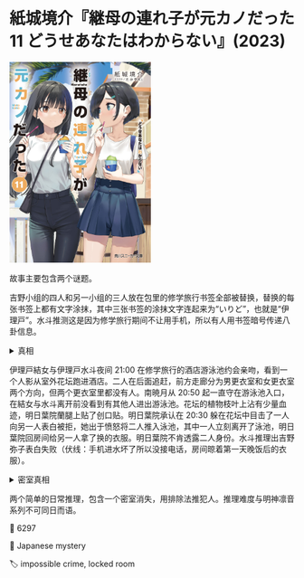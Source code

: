 # 紙城境介『継母の連れ子が元カノだった11 どうせあなたはわからない』(2023)

<img src=images/2023_cover.jpg width=250/>

故事主要包含两个谜题。

吉野小组的四人和另一小组的三人放在包里的修学旅行书签全部被替换，替换的每张书签上都有文字涂抹，其中三张书签的涂抹文字连起来为“いりど”，也就是“伊理戸”。水斗推测这是因为修学旅行期间不让用手机，所以有人用书签暗号传递八卦信息。

<details><summary>真相</summary>
班上总共 15 名女生，可分成三组：
<ul>
<li>6 名受害者：吉野等人书签被替换。</li>
<li>6 名犯人：使用书签玩间谍游戏，试图找出結女的交往对象。</li>
<li>1 名间谍：混在犯人中，试图阻止犯人找出結女的交往对象。</li>
<li>2 名无关者：結女、東頭（伏线：书签干净没有记号）。</li>
</ul>
间谍是南暁月。
</details>

伊理戸結女与伊理戸水斗夜间 21:00 在修学旅行的酒店游泳池约会亲吻，看到一个人影从室外花坛跑进酒店。二人在后面追赶，前方走廊分为男更衣室和女更衣室两个方向，但两个更衣室里都没有人。南暁月从 20:50 起一直守在游泳池入口，在結女与水斗离开前没看到有其他人进出游泳池。花坛的植物枝叶上沾有少量血迹，明日葉院蘭腿上贴了创口贴。明日葉院承认在 20:30 躲在花坛中目击了一人向另一人表白被拒，她出于愤怒将二人推入泳池，其中一人立刻离开了泳池，明日葉院回房间给另一人拿了换的衣服。明日葉院不肯透露二人身份。水斗推理出吉野弥子表白失败（伏线：手机进水坏了所以没接电话，房间晾着第一天晚饭后的衣服）。

<details><summary>密室真相</summary>
犯人是吉野的表白对象，藏在女更衣室的储物柜中，等南走后离开。犯人满足四个条件：
<ol>
<li>犯人在紧急情况下躲进女更衣室，所以是女生。</li>
<li>明日葉院听到吉野和犯人说“希望能和你同组”，说明犯人和吉野同班但不同组。</li>
<li>吉野衣服湿透，明日葉院回屋给她拿换的衣服，犯人却一人自行离开，说明犯人落入泳池时穿着泳衣。犯人是参加海洋体验项目的学生，所以带了泳衣。</li>
<li>犯人在晚 21:00 没有不在场证明。</li>
</ol>
由这四点可推出犯人为東頭いさな。
</details>

两个简单的日常推理，包含一个密室消失，用排除法推犯人。推理难度与明神凛音系列不可同日而语。

:link: 6297

:file_folder: Japanese mystery

:label: impossible crime, locked room
